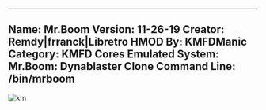 -----------------------
Name: Mr.Boom
Version: 11-26-19
Creator: Remdy|frranck|Libretro
HMOD By: KMFDManic
Category: KMFD Cores
Emulated System: Mr.Boom: Dynablaster Clone
Command Line: /bin/mrboom
-----------------------
![km](https://i.imgur.com/xR57cBo.png)
